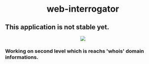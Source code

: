 
<h1 align="center"> web-interrogator </h1>

## This application is not stable yet.

<p align="center">
<img src="https://user-images.githubusercontent.com/39852038/51525962-6acceb00-1e42-11e9-91fd-564dbead4e03.png"/>
</p>

 <h3>Working on second level which is reachs 'whois' domain informations.</h3>
